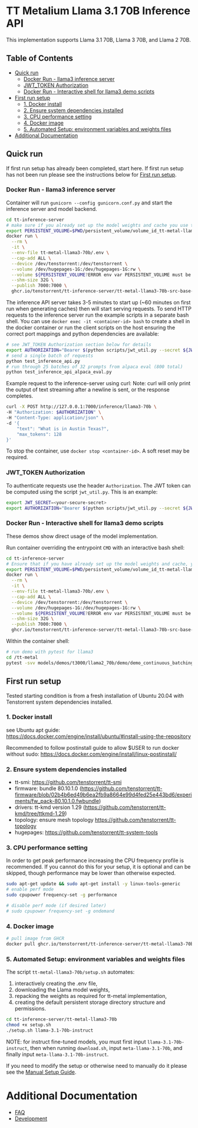 # TT Metalium Llama 3.1 70B Inference API

This implementation supports Llama 3.1 70B, Llama 3 70B, and Llama 2 70B. 

## Table of Contents

- [Quick run](#quick-run)
  - [Docker Run - llama3 inference server](#docker-run---llama3-inference-server)
  - [JWT_TOKEN Authorization](#jwt_token-authorization)
  - [Docker Run - Interactive shell for llama3 demo scripts](#docker-run---interactive-shell-for-llama3-demo-scripts)
- [First run setup](#first-run-setup)
  - [1. Docker install](#1-docker-install)
  - [2. Ensure system dependencies installed](#2-ensure-system-dependencies-installed)
  - [3. CPU performance setting](#3-cpu-performance-setting)
  - [4. Docker image](#4-docker-image)
  - [5. Automated Setup: environment variables and weights files](#5-automated-setup-environment-variables-and-weights-files)
- [Additional Documentation](#additional-documentation)

## Quick run

If first run setup has already been completed, start here. If first run setup has not been run please see the instructions below for [First run setup](#first-run-setup).


### Docker Run - llama3 inference server

Container will run `gunicorn --config gunicorn.conf.py` and start the inference server and model backend.
```bash
cd tt-inference-server
# make sure if you already set up the model weights and cache you use the correct persistent volume
export PERSISTENT_VOLUME=$PWD/persistent_volume/volume_id_tt-metal-llama-3.1-70b-instructv0.0.1/
docker run \
  --rm \
  -it \
  --env-file tt-metal-llama3-70b/.env \
  --cap-add ALL \
  --device /dev/tenstorrent:/dev/tenstorrent \
  --volume /dev/hugepages-1G:/dev/hugepages-1G:rw \
  --volume ${PERSISTENT_VOLUME?ERROR env var PERSISTENT_VOLUME must be set}:/home/user/cache_root:rw \
  --shm-size 32G \
  --publish 7000:7000 \
  ghcr.io/tenstorrent/tt-inference-server/tt-metal-llama3-70b-src-base-inference:v0.0.1-tt-metal-v0.52.0-rc31-9d3be887987b
```

The inference API server takes 3-5 minutes to start up (~60 minutes on first run when generating caches) then will start serving requests. To send HTTP requests to the inference server run the example scripts in a separate bash shell. You can use `docker exec -it <container-id> bash` to create a shell in the docker container or run the client scripts on the host ensuring the correct port mappings and python dependencies are available:
```bash
# see JWT_TOKEN Authorization section below for details
export AUTHORIZATION="Bearer $(python scripts/jwt_util.py --secret ${JWT_SECRET?ERROR env var JWT_SECRET must be set} encode '{"team_id": "tenstorrent", "token_id":"debug-test"}')"
# send a single batch of requests
python test_inference_api.py
# run through 25 batches of 32 prompts from alpaca eval (800 total)
python test_inference_api_alpaca_eval.py
```

Example request to the inference-server using curl:
Note: curl will only print the output of text streaming after a newline is sent, or the response completes.
```bash
curl -X POST http://127.0.0.1:7000/inference/llama3-70b \
-H "Authorization: $AUTHORIZATION" \
-H "Content-Type: application/json" \
-d '{
    "text": "What is in Austin Texas?",
    "max_tokens": 128
}'
```

To stop the container, use `docker stop <container-id>`. A soft reset may be required.

### JWT_TOKEN Authorization

To authenticate requests use the header `Authorization`. The JWT token can be computed using the script `jwt_util.py`. This is an example:
```bash
export JWT_SECRET=<your-secure-secret>
export AUTHORIZATION="Bearer $(python scripts/jwt_util.py --secret ${JWT_SECRET?ERROR env var JWT_SECRET must be set} encode '{"team_id": "tenstorrent", "token_id":"debug-test"}')"
```

### Docker Run - Interactive shell for llama3 demo scripts

These demos show direct usage of the model implementation.

Run container overriding the entrypoint `CMD` with an interactive bash shell:
```bash
cd tt-inference-server
# Ensure that if you have already set up the model weights and cache, you are using the correct persistent volume.
export PERSISTENT_VOLUME=$PWD/persistent_volume/volume_id_tt-metal-llama3.1-70bv0.0.1
docker run \
  --rm \
  -it \
  --env-file tt-metal-llama3-70b/.env \
  --cap-add ALL \
  --device /dev/tenstorrent:/dev/tenstorrent \
  --volume /dev/hugepages-1G:/dev/hugepages-1G:rw \
  --volume ${PERSISTENT_VOLUME?ERROR env var PERSISTENT_VOLUME must be set}:/home/user/cache_root:rw \
  --shm-size 32G \
  --publish 7000:7000 \
  ghcr.io/tenstorrent/tt-inference-server/tt-metal-llama3-70b-src-base-inference:v0.0.1-tt-metal-v0.52.0-rc31-9d3be887987b bash
```

Within the container shell:
```bash
# run demo with pytest for llama3
cd /tt-metal
pytest -svv models/demos/t3000/llama2_70b/demo/demo_continuous_batching.py::test_LlamaModel_demo[wormhole_b0-True-short_context-greedy-tt-70b-T3000-80L-prefill_decode-chat_completion-llama3]

```

## First run setup

Tested starting condition is from a fresh installation of Ubuntu 20.04 with Tenstorrent system dependencies installed.

### 1. Docker install

see Ubuntu apt guide: https://docs.docker.com/engine/install/ubuntu/#install-using-the-repository

Recommended to follow postinstall guide to allow $USER to run docker without sudo: https://docs.docker.com/engine/install/linux-postinstall/

### 2. Ensure system dependencies installed

- tt-smi: https://github.com/tenstorrent/tt-smi
- firmware: bundle 80.10.1.0 (https://github.com/tenstorrent/tt-firmware/blob/02b4b6ed49b6ea2fb9a8664e99d4fed25e443bd6/experiments/fw_pack-80.10.1.0.fwbundle)
- drivers: tt-kmd version 1.29 (https://github.com/tenstorrent/tt-kmd/tree/ttkmd-1.29)
- topology: ensure mesh topology https://github.com/tenstorrent/tt-topology
- hugepages: https://github.com/tenstorrent/tt-system-tools

### 3. CPU performance setting

In order to get peak performance increasing the CPU frequency profile is recommended. If you cannot do this for your setup, it is optional and can be skipped, though performance may be lower than otherwise expected.

```bash
sudo apt-get update && sudo apt-get install -y linux-tools-generic
# enable perf mode
sudo cpupower frequency-set -g performance

# disable perf mode (if desired later)
# sudo cpupower frequency-set -g ondemand
```

### 4. Docker image

```bash
# pull image from GHCR
docker pull ghcr.io/tenstorrent/tt-inference-server/tt-metal-llama3-70b-src-base-inference:v0.0.1-tt-metal-v0.52.0-rc31-9d3be887987b
```

### 5. Automated Setup: environment variables and weights files

The script `tt-metal-llama3-70b/setup.sh` automates:

1. interactively creating the .env file,
2. downloading the Llama model weights,
3. repacking the weights as required for tt-metal implementation,
4. creating the default persistent storage directory structure and permissions.

```bash
cd tt-inference-server/tt-metal-llama3-70b
chmod +x setup.sh
./setup.sh llama-3.1-70b-instruct
```

NOTE: for instruct fine-tuned models, you must first input `llama-3.1-70b-instruct`, then when running `download.sh`, input `meta-llama-3.1-70b`, and finally input `meta-llama-3.1-70b-instruct`.

If you need to modify the setup or otherwise need to manually do it please see the [Manual Setup Guide](docs/manual_setup_guide.md).

# Additional Documentation

- [FAQ](docs/faq.md)
- [Development](docs/development.md)
